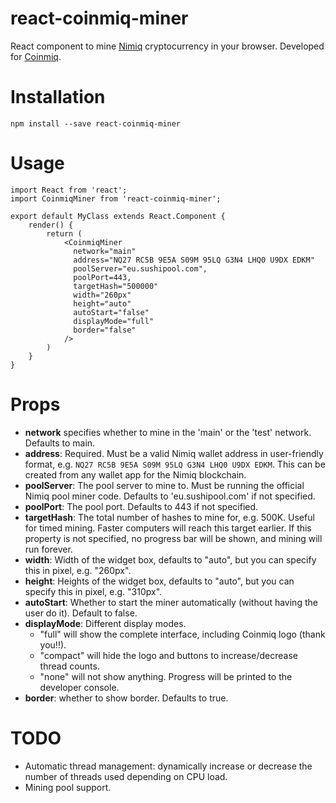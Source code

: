 # react-coinmiq-miner

React component to mine [Nimiq](https://www.nimiq.com) cryptocurrency in your
browser. Developed for [Coinmiq](http://www.coinmiq.com).

# Installation

`npm install --save react-coinmiq-miner`

# Usage

```
import React from 'react';
import CoinmiqMiner from 'react-coinmiq-miner';

export default MyClass extends React.Component {
    render() {
        return (
            <CoinmiqMiner
              network="main"            
              address="NQ27 RC5B 9E5A S09M 95LQ G3N4 LHQ0 U9DX EDKM"
              poolServer="eu.sushipool.com",
              poolPort=443,              
              targetHash="500000"
              width="260px"
              height="auto"
              autoStart="false"
              displayMode="full"
              border="false"
            />
        )
    }
}
```

# Props

* **network** specifies whether to mine in the 'main' or the 'test' network. Defaults to main.
* **address**: Required. Must be a valid Nimiq wallet address in user-friendly format, e.g.
  `NQ27 RC5B 9E5A S09M 95LQ G3N4 LHQ0 U9DX EDKM`.
  This can be created from any wallet app for the Nimiq blockchain.
* **poolServer**: The pool server to mine to. Must be running the official Nimiq pool miner code. Defaults to 'eu.sushipool.com' if not specified.
* **poolPort**: The pool port. Defaults to 443 if not specified.
* **targetHash**: The total number of hashes to mine for, e.g. 500K. Useful for timed mining.
  Faster computers will reach this target earlier. If this property is not specified, no progress bar
  will be shown, and mining will run forever.
* **width**: Width of the widget box, defaults to "auto", but you can specify this in pixel, e.g. "260px".
* **height**: Heights of the widget box, defaults to "auto", but you can specify this in pixel, e.g. "310px".
* **autoStart**: Whether to start the miner automatically (without having the user do it). Default to false.
* **displayMode**: Different display modes.
  * "full" will show the complete interface, including Coinmiq logo (thank you!!).
  * "compact" will hide the logo and buttons to increase/decrease thread counts.
  * "none" will not show anything. Progress will be printed to the developer console.
* **border**: whether to show border. Defaults to true.

# TODO

* Automatic thread management: dynamically increase or decrease the number of threads used depending on CPU load.
* Mining pool support.